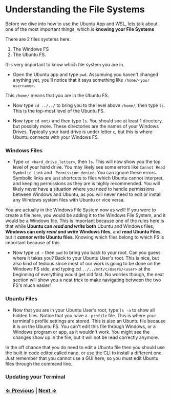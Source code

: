 # Understanding the File Systems

Before we dive into how to use the Ubuntu App and WSL, lets talk about one of the most important things, which is **knowing your File Systems**

There are 2 files systems here:

1. The Windows FS
2. The Ubuntu FS.

It is very important to know which file system you are in.

- Open the Ubuntu app and type `pwd`. Assumuing you haven't changed anything yet, you'll notice that it says something like `/home/<your username>`.

This `/home/` means that you are in the Ubuntu FS. 

- Now type `cd ../../` to bring you to the level above `/home/`, then type `ls`. This is the top-most level of the Ubuntu FS.

- Now type `cd mnt/` and then type `ls`. You should see at least 1 directory, but possibly more. These directories are the names of your Windows Drives. Typically your hard drive is under letter `c`, but this is where Ubuntu connects with your Windows FS. 

### Windows Files

- Type `cd <hard_drive_letter>`, then `ls`. This will now show you the top level of your hard drive. You may likely see some errors like `Cannot Read Symbolic Link` and ` Permission denied`. You can ignore these errors. Symbolic links are just shortcuts to files which Ubuntu cannot interpret, and keeping permissions as they are is highly recommended. You will likely never have a situation where you need to handle permissions between Windows and Ubuntu, as you will never need to edit or install any Windows system files with Ubuntu or vice versa.

You are actually in the Windows File System now as well! If you were to create a file here, you would be adding it to the Windows File System, and it would be a Windows file. This is important because one of the rules here is that while **Ubuntu can _read and write_ both** Ubuntu and Windows files, **Windows can only _read and write_ Windows files**, and **_read_ Ubuntu Files**, but it **_cannot_ write Ubuntu files**. Knowing which files belong to which FS is important because of this. 

- Now type `cd ~` then `pwd` to bring you back to your root. Can you guess where it takes you? Back to your Ubuntu User's root. This is nice, but also kind of tedious since most of our work is going to be done on the Windows FS side, and typing cd `../../mnt/c/Users/<user>` at the beginning of everything would get old fast. No worries though, the next section will show you a neat trick to make navigating between the two FS's much easier!

### Ubuntu Files

- Now that you are in your Ubuntu User's root, type `ls -a` to show all hidden files. Notice that you have a `.profile` file. This is where your terminal's profile settings are stored. This is also an Ubuntu file because it is on the Ubuntu FS. You can't edit this file through Windows, or a Windows program or app, as it wouldn't work. You might see the changes show up in the file, but it will not be read correctly anymore.

In the off chance that you do need to edit a Ubuntu file then you should use the built in code editor called nano, or use the CLI to install a different one. Just remember that you cannot use a GUI here, so you must edit Ubuntu files through the command line.

### Updating your Terminal

### [⇐ Previous](./03_understanding_the_file_systems.md) | [Next ⇒](./04_updating_terminal.md)
